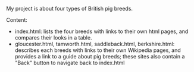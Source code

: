 My project is about four types of British pig breeds.

Content:
- index.html: lists the four breeds with links to their own html pages, and compares their looks in a table.
- gloucester.html, tamworth.html, saddleback.html, berkshire.html: describes each breeds with links to their own Wikipedia pages, and provides a link to a guide about pig breeds; these sites also contain a "Back" button to navigate back to index.html
